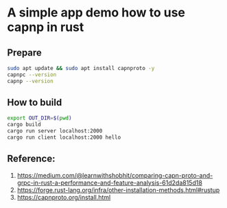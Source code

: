 # A simple app demo how to use capnp in rust

## Prepare
```bash
sudo apt update && sudo apt install capnproto -y
capnpc --version
capnp --version
```

## How to build
```bash
export OUT_DIR=$(pwd)
cargo build
cargo run server localhost:2000 
cargo run client localhost:2000 hello
```

## Reference:
1. https://medium.com/@learnwithshobhit/comparing-capn-proto-and-grpc-in-rust-a-performance-and-feature-analysis-61d2da815d18
2. https://forge.rust-lang.org/infra/other-installation-methods.html#rustup
3. https://capnproto.org/install.html